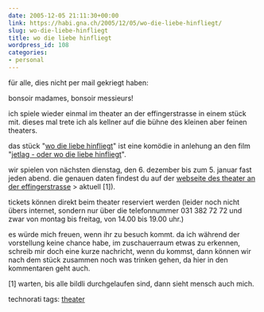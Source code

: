 ```yaml
---
date: 2005-12-05 21:11:30+00:00
link: https://habi.gna.ch/2005/12/05/wo-die-liebe-hinfliegt/
slug: wo-die-liebe-hinfliegt
title: wo die liebe hinfliegt
wordpress_id: 108
categories:
- personal
---
```


für alle, dies nicht per mail gekriegt haben:

bonsoir madames, bonsoir messieurs!

ich spiele wieder einmal im theater an der effingerstrasse in einem stück mit.
dieses mal trete ich als kellner auf die bühne des kleinen aber feinen theaters.

das stück "[wo die liebe hinfliegt](http://theatereffinger.ch/)" ist eine komödie in anlehung an den film "[jetlag - oder wo die liebe hinfliegt](https://imdb.com/title/tt0293116/)".

wir spielen von nächsten dienstag, den 6. dezember bis zum 5. januar fast jeden abend.
die genauen daten findest du auf der [webseite des theater an der effingerstrasse](http://theatereffinger.ch) > aktuell [1]).

tickets können direkt beim theater reserviert werden (leider noch nicht übers internet, sondern nur über die telefonnummer 031 382 72 72 und zwar von montag bis freitag, von 14.00 bis 19.00 uhr.)

es würde mich freuen, wenn ihr zu besuch kommt.
da ich während der vorstellung keine chance habe, im zuschauerraum etwas zu erkennen, schreib mir doch eine kurze nachricht, wenn du kommst, dann können wir nach dem stück zusammen noch was trinken gehen, da hier in den kommentaren geht auch.

[1] warten, bis alle bildli durchgelaufen sind, dann sieht mensch auch mich.

technorati tags: [theater](http://www.technorati.com/tag/theater)
